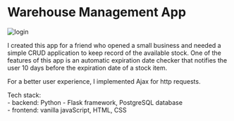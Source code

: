 # Warehouse Management App


![login](https://user-images.githubusercontent.com/75533746/131019270-b115c7e7-e2dd-49e7-bc9b-3db635c8552d.png)



I created this app for a friend who opened a small business and needed a simple CRUD application 
to keep record of the available stock. One of the features of this app is an automatic expiration date
checker that notifies the user 10 days before the expiration date of a stock item.

For a better user experience, I implemented Ajax for http requests.

Tech stack: <br />
        - backend: Python - Flask framework, PostgreSQL database <br />
        - frontend: vanilla javaScript, HTML, CSS
        
